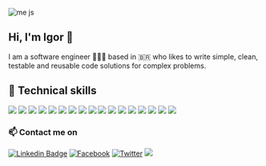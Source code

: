 <!-- ![banner](https://user-images.githubusercontent.com/13663615/164755803-51fe1185-45a5-433b-b5fa-45299bb87da1.png) -->
<!-- ![banner 2](https://user-images.githubusercontent.com/13663615/164758739-9723f021-13ab-4919-ac91-42f436d2c485.png) -->
<!-- ![image](https://user-images.githubusercontent.com/13663615/164760380-ba45687e-f646-479b-be7a-e8973f82865e.png) -->
<!-- ![image](https://user-images.githubusercontent.com/13663615/164760491-9813af85-3123-4631-820d-3c62dd17892a.png) -->
<!-- ![image](https://user-images.githubusercontent.com/13663615/164760816-dfebed2e-7b23-4f0d-af53-3ebcb13f8dc3.png) -->
<!-- ![image](https://user-images.githubusercontent.com/13663615/164760934-eafb8490-a909-4ca6-8983-d863f662f5f0.png) -->
<!-- ![banner4](https://user-images.githubusercontent.com/13663615/164762734-10cb624a-76f1-400f-8414-a31d22b4c3d7.png) -->
![me js](https://user-images.githubusercontent.com/13663615/164958529-ffba4ab9-b08b-45f2-90ec-b2e4e281acce.png)

## Hi, I'm Igor 👋
I am a software engineer 👨🏻‍💻 based in 🇧🇷 who likes to write simple, clean, testable and reusable code solutions for complex problems.

## 💼 Technical skills
![](https://img.shields.io/badge/Language-Javascript-informational?style=flat&logo=JavaScript)
![](https://img.shields.io/badge/Language-Typescript-informational?style=flat&logo=Typescript&color=3178C6)
![](https://img.shields.io/badge/Backend-Node.js-informational?style=flat&logo=Node.js&color=brightgreen)
![](https://img.shields.io/badge/Backend-Java-informational?style=flat&logo=Java&color=orange&logoColor=orange)
![](https://img.shields.io/badge/Framework-Spring-informational?style=flat&logo=Java&color=orange&logoColor=6DB33F)
![](https://img.shields.io/badge/Framework-Express-informational?style=flat&logo=Express&color=000000)
![](https://img.shields.io/badge/Framework-NestJS-informational?style=flat&logo=NestJS&color=E0234E&logoColor=E0234E)
![](https://img.shields.io/badge/Framework-Jest-informational?style=flat&logo=Jest&color=C21325&logoColor=C21325)
![](https://img.shields.io/badge/Database-MySQL-informational?style=flat&logo=MySQL&color=blue&logoColor=white)
![](https://img.shields.io/badge/Database-PostgreSQL-informational?style=flat&logo=PostgreSQL&color=blue&logoColor=white)
![](https://img.shields.io/badge/Database-MongoDB-informational?style=flat&logo=MongoDB&color=116149)
![](https://img.shields.io/badge/Database-Redis-informational?style=flat&logo=Redis&color=DC382D)
![](https://img.shields.io/badge/Frontend-React-informational?style=flat&logo=react&color=61DAFB)
![](https://img.shields.io/badge/Frontend-Vue.js-informational?style=flat&logo=Vue.js&color=brightgreen)
![](https://img.shields.io/badge/Tool-GraphQL-informational?style=flat&logo=GraphQL&color=E10098&logoColor=E10098)
![](https://img.shields.io/badge/Tool-Git-informational?style=flat&logo=Git&color=F05032&logoColor=F05032)
![](https://img.shields.io/badge/Tool-Docker-informational?style=flat&logo=Docker&color=2496ED&logoColor=2496ED)


### 📫 Contact me on
[![Linkedin Badge](https://img.shields.io/badge/-igormjq-blue?style=for-the-badge&logo=Linkedin&logoColor=white&link=https://www.linkedin.com/in/igormjq/)](https://www.linkedin.com/in/igormjq/)
[![Facebook](https://img.shields.io/badge/Igor%20Marini%20Jaekel%20Quevedo-%231877F2.svg?style=for-the-badge&logo=Facebook&logoColor=white&link=https://www.facebook.com/igormjq/)](https://www.facebook.com/igormjq/)
[![Twitter](https://img.shields.io/badge/igormjq-%231DA1F2.svg?style=for-the-badge&logo=Twitter&logoColor=white&link=https://twitter.com/igormjq)](https://twitter.com/igormjq)
<a href="mailto:igormjq.dev@gmail.com">
  <img src="https://img.shields.io/badge/igormjq.dev@gmail.com-D14836?style=for-the-badge&logo=gmail&logoColor=white">
</a>
<div>

